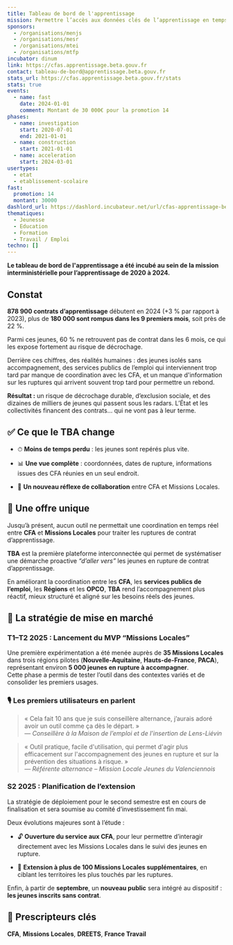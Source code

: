 ```yaml
---
title: Tableau de bord de l'apprentissage
mission: Permettre l’accès aux données clés de l’apprentissage en temps réel
sponsors:
  - /organisations/menjs
  - /organisations/mesr
  - /organisations/mtei
  - /organisations/mtfp
incubator: dinum
link: https://cfas.apprentissage.beta.gouv.fr
contact: tableau-de-bord@apprentissage.beta.gouv.fr
stats_url: https://cfas.apprentissage.beta.gouv.fr/stats
stats: true
events:
  - name: fast
    date: 2024-01-01
    comment: Montant de 30 000€ pour la promotion 14
phases:
  - name: investigation
    start: 2020-07-01
    end: 2021-01-01
  - name: construction
    start: 2021-01-01
  - name: acceleration
    start: 2024-03-01
usertypes:
  - etat
  - etablissement-scolaire
fast:
  promotion: 14
  montant: 30000
dashlord_url: https://dashlord.incubateur.net/url/cfas-apprentissage-beta-gouv-fr/
thematiques:
  - Jeunesse
  - Education
  - Formation
  - Travail / Emploi
techno: []
---
```

**Le tableau de bord de l'apprentissage a été incubé au sein de la mission interministérielle pour l’apprentissage de 2020 à 2024.**

## Constat

**878 900 contrats d’apprentissage**  débutent en 2024 (+3 % par rapport à 2023), plus de **180 000 sont rompus dans les 9 premiers mois**, soit près de 22 %.

Parmi ces jeunes, 60 % ne retrouvent pas de contrat dans les 6 mois, ce qui les expose fortement au risque de décrochage.

Derrière ces chiffres, des réalités humaines : des jeunes isolés sans accompagnement, des services publics de l’emploi qui interviennent trop tard par manque de coordination avec les CFA, et un manque d'information sur les ruptures qui arrivent souvent trop tard pour permettre un rebond.

**Résultat :**  un risque de décrochage durable, d’exclusion sociale, et des dizaines de milliers de jeunes qui passent sous les radars. L’État et les collectivités financent des contrats… qui ne vont pas à leur terme.

## ✅ Ce que le TBA change

- ⏱ **Moins de temps perdu** : les jeunes sont repérés plus vite.

- 📊 **Une vue complète** : coordonnées, dates de rupture, informations issues des CFA réunies en un seul endroit.

- 🔄 **Un nouveau réflexe de collaboration** entre CFA et Missions Locales.

## 🧭 Une offre unique

Jusqu’à présent, aucun outil ne permettait une coordination en temps réel entre **CFA** et **Missions Locales** pour traiter les ruptures de contrat d’apprentissage.

**TBA** est la première plateforme interconnectée qui permet de systématiser une démarche proactive *“d’aller vers”* les jeunes en rupture de contrat d’apprentissage.

En améliorant la coordination entre les **CFA**, les **services publics de l’emploi**, les **Régions** et les **OPCO**, **TBA** rend l’accompagnement plus réactif, mieux structuré et aligné sur les besoins réels des jeunes.

## 🚀 La stratégie de mise en marché

### T1–T2 2025 : Lancement du MVP “Missions Locales”

Une première expérimentation a été menée auprès de **35 Missions Locales** dans trois régions pilotes (**Nouvelle-Aquitaine**, **Hauts-de-France**, **PACA**), représentant environ **5 000 jeunes en rupture à accompagner**.  
Cette phase a permis de tester l’outil dans des contextes variés et de consolider les premiers usages.

### 🎙️ Les premiers utilisateurs en parlent

> « Cela fait 10 ans que je suis conseillère alternance, j’aurais adoré avoir un outil comme ça dès le départ. »  
> — *Conseillère à la Maison de l’emploi et de l’insertion de Lens-Liévin*

> « Outil pratique, facile d'utilisation, qui permet d'agir plus efficacement sur l'accompagnement des jeunes en rupture et sur la prévention des situations à risque. »  
> — *Référente alternance – Mission Locale Jeunes du Valenciennois*



### S2 2025 : Planification de l’extension

La stratégie de déploiement pour le second semestre est en cours de finalisation et sera soumise au comité d’investissement fin mai.

Deux évolutions majeures sont à l’étude :

- 🔓 **Ouverture du service aux CFA**, pour leur permettre d’interagir directement avec les Missions Locales dans le suivi des jeunes en rupture.

- 📍 **Extension à plus de 100 Missions Locales supplémentaires**, en ciblant les territoires les plus touchés par les ruptures.

Enfin, à partir de **septembre**, un **nouveau public** sera intégré au dispositif : **les jeunes inscrits sans contrat**.

## 🧭 Prescripteurs clés

**CFA**, **Missions Locales**, **DREETS**, **France Travail**



